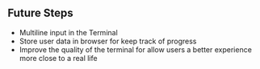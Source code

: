 ## Future Steps

- Multiline input in the Terminal
- Store user data in browser for keep track of progress
- Improve the quality of the terminal for allow users a better experience more close to a real life
